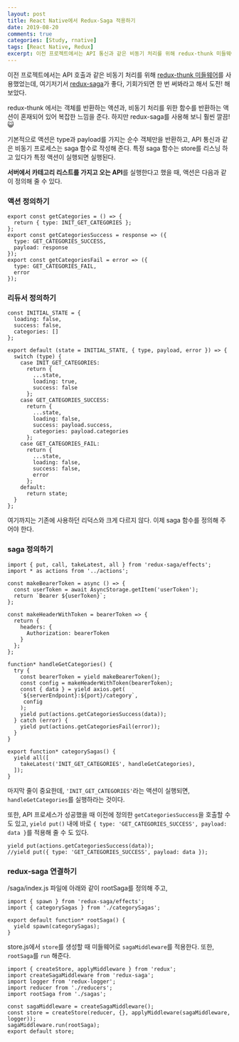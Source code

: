 ```yaml
---
layout: post
title: React Native에서 Redux-Saga 적용하기
date: 2019-08-20
comments: true
categories: [Study, rnative]
tags: [React Native, Redux]
excerpt: 이전 프로젝트에서는 API 통신과 같은 비동기 처리를 위해 redux-thunk 미들웨어를 사용했었는데, 여기저기서 redux-saga가 좋다, 기회가되면 한 번 써봐라고 해서 도전! 해보았다.
---
```


이전 프로젝트에서는 API 호출과 같은 비동기 처리를 위해 [redux-thunk 미들웨어](https://github.com/reduxjs/redux-thunk)를 사용했었는데, 여기저기서 [redux-saga](https://github.com/redux-saga/redux-saga)가 좋다, 기회가되면 한 번 써봐라고 해서 도전! 해보았다.

redux-thunk 에서는 객체를 반환하는 액션과, 비동기 처리를 위한 함수를 반환하는 액션이 혼재되어 있어 복잡한 느낌을 준다. 하지만 redux-saga를 사용해 보니 훨씬 깔끔! 😺

기본적으로 액션은 type과 payload를 가지는 순수 객체만을 반환하고, API 통신과 같은 비동기 프로세스는 saga 함수로 작성해 준다. 특정 saga 함수는 store를 리스닝 하고 있다가 특정 액션이 실행되면 실행된다.

**서버에서 카테고리 리스트를 가지고 오는 API**를 실행한다고 했을 때, 액션은 다음과 같이 정의해 줄 수 있다.

### 액션 정의하기

```react
export const getCategories = () => {
  return { type: INIT_GET_CATEGORIES };
};
export const getCategoriesSuccess = response => ({
  type: GET_CATEGORIES_SUCCESS,
  payload: response
});
export const getCategoriesFail = error => ({
  type: GET_CATEGORIES_FAIL,
  error
});
```

### 리듀서 정의하기

```react
const INITIAL_STATE = {
  loading: false,
  success: false,
  categories: []
};

export default (state = INITIAL_STATE, { type, payload, error }) => {
  switch (type) {
    case INIT_GET_CATEGORIES:
      return {
        ...state,
        loading: true,
        success: false
      };
    case GET_CATEGORIES_SUCCESS:
      return {
        ...state,
        loading: false,
        success: payload.success,
        categories: payload.categories
      };
    case GET_CATEGORIES_FAIL:
      return {
        ...state,
        loading: false,
        success: false,
        error
      };
    default:
      return state;
  }
};
```

여기까지는 기존에 사용하던 리덕스와 크게 다르지 않다. 이제 saga 함수를 정의해 주어야 한다.

### saga 정의하기

```react
import { put, call, takeLatest, all } from 'redux-saga/effects';
import * as actions from '../actions';

const makeBearerToken = async () => {
  const userToken = await AsyncStorage.getItem('userToken');
  return `Bearer ${userToken}`;
};

const makeHeaderWithToken = bearerToken => {
  return {
    headers: {
      Authorization: bearerToken
    }
  };
};

function* handleGetCategories() {
  try {
    const bearerToken = yield makeBearerToken();
    const config = makeHeaderWithToken(bearerToken);
    const { data } = yield axios.get(
    `${serverEndpoint}:${port}/category`,
     config
    );
    yield put(actions.getCategoriesSuccess(data));
  } catch (error) {
    yield put(actions.getCategoriesFail(error));
  }
}

export function* categorySagas() {
  yield all([
    takeLatest('INIT_GET_CATEGORIES', handleGetCategories),
  ]);
}
```

마지막 줄이 중요한데, `'INIT_GET_CATEGORIES'`라는 액션이 실행되면, `handleGetCategories`를 실행하라는 것이다.

또한, API 프로세스가 성공했을 때 이전에 정의한 `getCategoriesSuccess`을 호출할 수 도 있고, `yield put()` 내에 바로
`{ type: 'GET_CATEGORIES_SUCCESS', payload: data }`를 적용해 줄 수 도 있다.

```react
yield put(actions.getCategoriesSuccess(data));
//yield put({ type: 'GET_CATEGORIES_SUCCESS', payload: data });
```

### redux-saga 연결하기

/saga/index.js 파일에 아래와 같이 rootSaga를 정의해 주고,

```react
import { spawn } from 'redux-saga/effects';
import { categorySagas } from './categorySagas';

export default function* rootSaga() {
  yield spawn(categorySagas);
}
```

store.js에서 `store`를 생성할 때 미들웨어로 `sagaMiddleware`를 적용한다.
또한, `rootSaga`를 `run` 해준다.

```react
import { createStore, applyMiddleware } from 'redux';
import createSagaMiddleware from 'redux-saga';
import logger from 'redux-logger';
import reducer from './reducers';
import rootSaga from './sagas';

const sagaMiddleware = createSagaMiddleware();
const store = createStore(reducer, {}, applyMiddleware(sagaMiddleware, logger));
sagaMiddleware.run(rootSaga);
export default store;
```
